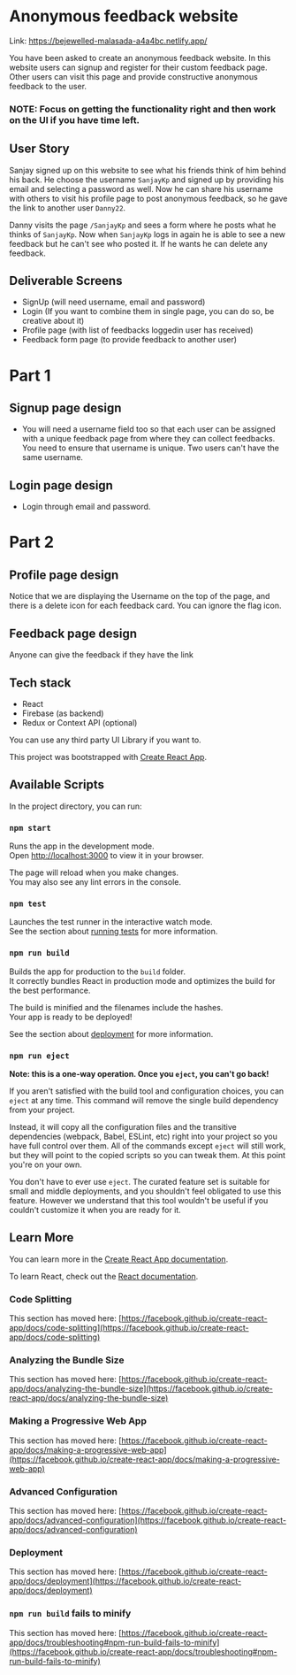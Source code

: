# Anonymous feedback website

Link: https://bejewelled-malasada-a4a4bc.netlify.app/

You have been asked to create an anonymous feedback website. In this website users can signup and register for their custom feedback page.
Other users can visit this page and provide constructive anonymous feedback to the user.

### NOTE: Focus on getting the functionality right and then work on the UI if you have time left.

## User Story
Sanjay signed up on this website to see what his friends think of him behind his back. He choose the username `SanjayKp` and signed up by providing his email and selecting a password as well. Now he can share his username with others to visit his profile page to post anonymous feedback, so he gave the link to another user `Danny22`. 

Danny visits the page `/SanjayKp` and sees a form where he posts what he thinks of `SanjayKp`. 
Now when `SanjayKp` logs in again he is able to see a new feedback but he can't see who posted it. If he wants he can delete any feedback.

## Deliverable Screens
- SignUp (will need username, email and password)
- Login (If you want to combine them in single page, you can do so, be creative about it)
- Profile page (with list of feedbacks loggedin user has received)
- Feedback form page (to provide feedback to another user)

# Part 1
## Signup page design
- You will need a username field too so that each user can be assigned with a unique feedback page from where they can collect feedbacks.
You need to ensure that username is unique. Two users can't have the same username.

##  Login page design
- Login through email and password.

# Part 2
## Profile page design

Notice that we are displaying the Username on the top of the page, and there is a delete icon for each feedback card. You can ignore the flag icon.

## Feedback page design
Anyone can give the feedback if they have the link

## Tech stack
- React
- Firebase (as backend)
- Redux or Context API (optional)

You can use any third party UI Library if you want to.


This project was bootstrapped with [Create React App](https://github.com/facebook/create-react-app).

## Available Scripts

In the project directory, you can run:

### `npm start`

Runs the app in the development mode.\
Open [http://localhost:3000](http://localhost:3000) to view it in your browser.

The page will reload when you make changes.\
You may also see any lint errors in the console.

### `npm test`

Launches the test runner in the interactive watch mode.\
See the section about [running tests](https://facebook.github.io/create-react-app/docs/running-tests) for more information.

### `npm run build`

Builds the app for production to the `build` folder.\
It correctly bundles React in production mode and optimizes the build for the best performance.

The build is minified and the filenames include the hashes.\
Your app is ready to be deployed!

See the section about [deployment](https://facebook.github.io/create-react-app/docs/deployment) for more information.

### `npm run eject`

**Note: this is a one-way operation. Once you `eject`, you can't go back!**

If you aren't satisfied with the build tool and configuration choices, you can `eject` at any time. This command will remove the single build dependency from your project.

Instead, it will copy all the configuration files and the transitive dependencies (webpack, Babel, ESLint, etc) right into your project so you have full control over them. All of the commands except `eject` will still work, but they will point to the copied scripts so you can tweak them. At this point you're on your own.

You don't have to ever use `eject`. The curated feature set is suitable for small and middle deployments, and you shouldn't feel obligated to use this feature. However we understand that this tool wouldn't be useful if you couldn't customize it when you are ready for it.

## Learn More

You can learn more in the [Create React App documentation](https://facebook.github.io/create-react-app/docs/getting-started).

To learn React, check out the [React documentation](https://reactjs.org/).

### Code Splitting

This section has moved here: [https://facebook.github.io/create-react-app/docs/code-splitting](https://facebook.github.io/create-react-app/docs/code-splitting)

### Analyzing the Bundle Size

This section has moved here: [https://facebook.github.io/create-react-app/docs/analyzing-the-bundle-size](https://facebook.github.io/create-react-app/docs/analyzing-the-bundle-size)

### Making a Progressive Web App

This section has moved here: [https://facebook.github.io/create-react-app/docs/making-a-progressive-web-app](https://facebook.github.io/create-react-app/docs/making-a-progressive-web-app)

### Advanced Configuration

This section has moved here: [https://facebook.github.io/create-react-app/docs/advanced-configuration](https://facebook.github.io/create-react-app/docs/advanced-configuration)

### Deployment

This section has moved here: [https://facebook.github.io/create-react-app/docs/deployment](https://facebook.github.io/create-react-app/docs/deployment)

### `npm run build` fails to minify

This section has moved here: [https://facebook.github.io/create-react-app/docs/troubleshooting#npm-run-build-fails-to-minify](https://facebook.github.io/create-react-app/docs/troubleshooting#npm-run-build-fails-to-minify)
